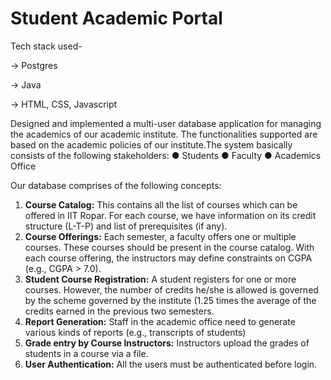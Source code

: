 # Student Academic Portal

Tech stack used-

-> Postgres

-> Java

-> HTML, CSS, Javascript

Designed and implemented a multi-user database application for managing the academics of our academic institute. The functionalities supported are based on the academic policies of our institute.The system basically consists of the following stakeholders:
● Students
● Faculty
● Academics Office

Our database comprises of the following concepts:

1. **Course Catalog:** This contains all the list of courses which can be offered in IIT Ropar. For each
course, we have information on its credit structure (L-T-P) and list of prerequisites (if any).
2. **Course Offerings:** Each semester, a faculty offers one or multiple courses. These courses should
be present in the course catalog. With each course offering, the instructors may define constraints
on CGPA (e.g., CGPA > 7.0).
3. **Student Course Registration:** A student registers for one or more courses. However, the number of
credits he/she is allowed is governed by the scheme governed by the institute (1.25 times the
average of the credits earned in the previous two semesters.
4. **Report Generation:** Staff in the academic office need to generate various kinds of reports (e.g.,
transcripts of students)
5. **Grade entry by Course Instructors:** Instructors upload the grades of students in a course via a file.
6. **User Authentication:** All the users must be authenticated before login.

   
